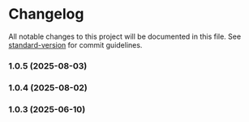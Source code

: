 # Changelog

All notable changes to this project will be documented in this file. See [standard-version](https://github.com/conventional-changelog/standard-version) for commit guidelines.

### 1.0.5 (2025-08-03)

### 1.0.4 (2025-08-02)

### 1.0.3 (2025-06-10)
